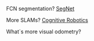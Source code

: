 FCN segmentation?
[SegNet](https://github.com/tkuanlun350/Tensorflow-SegNet)


More SLAMs?
[Cognitive Robotics](https://ocw.mit.edu/courses/aeronautics-and-astronautics/16-412j-cognitive-robotics-spring-2005/lecture-notes/)


What`s more visual odometry?
